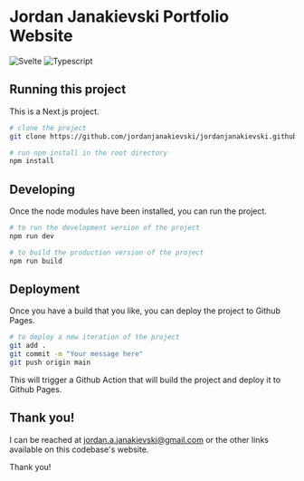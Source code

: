 # Jordan Janakievski Portfolio Website

![Svelte](https://img.shields.io/badge/nextjs-%2320232a.svg?style=for-the-badge&logo=next.js)
![Typescript](https://img.shields.io/badge/Typescript-%2320232a.svg?style=for-the-badge&logo=typescript)

## Running this project

This is a Next.js project.

```bash
# clone the project
git clone https://github.com/jordanjanakievski/jordanjanakievski.github.io.git

# run npm install in the root directory
npm install
```

## Developing

Once the node modules have been installed, you can run the project.

```bash
# to run the development version of the project
npm run dev

# to build the production version of the project
npm run build
```

## Deployment

Once you have a build that you like, you can deploy the project to Github Pages.

```bash
# to deploy a new iteration of the project
git add .
git commit -m "Your message here"
git push origin main
```

This will trigger a Github Action that will build the project and deploy it to Github Pages.

## Thank you!

I can be reached at <jordan.a.janakievski@gmail.com> or the other links available on this codebase's website.

Thank you!
